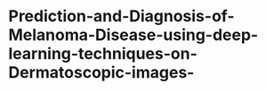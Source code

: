 # Prediction-and-Diagnosis-of-Melanoma-Disease-using-deep-learning-techniques-on-Dermatoscopic-images-
